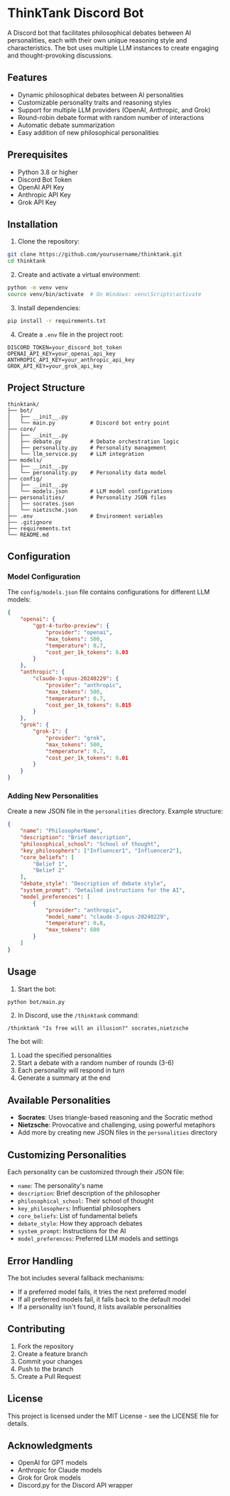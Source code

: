 # ThinkTank Discord Bot

A Discord bot that facilitates philosophical debates between AI personalities, each with their own unique reasoning style and characteristics. The bot uses multiple LLM instances to create engaging and thought-provoking discussions.

## Features

- Dynamic philosophical debates between AI personalities
- Customizable personality traits and reasoning styles
- Support for multiple LLM providers (OpenAI, Anthropic, and Grok)
- Round-robin debate format with random number of interactions
- Automatic debate summarization
- Easy addition of new philosophical personalities

## Prerequisites

- Python 3.8 or higher
- Discord Bot Token
- OpenAI API Key
- Anthropic API Key
- Grok API Key

## Installation

1. Clone the repository:
```bash
git clone https://github.com/yourusername/thinktank.git
cd thinktank
```

2. Create and activate a virtual environment:
```bash
python -m venv venv
source venv/bin/activate  # On Windows: venv\Scripts\activate
```

3. Install dependencies:
```bash
pip install -r requirements.txt
```

4. Create a `.env` file in the project root:
```env
DISCORD_TOKEN=your_discord_bot_token
OPENAI_API_KEY=your_openai_api_key
ANTHROPIC_API_KEY=your_anthropic_api_key
GROK_API_KEY=your_grok_api_key
```

## Project Structure

```
thinktank/
├── bot/
│   ├── __init__.py
│   └── main.py           # Discord bot entry point
├── core/
│   ├── __init__.py
│   ├── debate.py         # Debate orchestration logic
│   ├── personality.py    # Personality management
│   └── llm_service.py    # LLM integration
├── models/
│   ├── __init__.py
│   └── personality.py    # Personality data model
├── config/
│   ├── __init__.py
│   └── models.json       # LLM model configurations
├── personalities/        # Personality JSON files
│   ├── socrates.json
│   └── nietzsche.json
├── .env                  # Environment variables
├── .gitignore
├── requirements.txt
└── README.md
```

## Configuration

### Model Configuration

The `config/models.json` file contains configurations for different LLM models:

```json
{
    "openai": {
        "gpt-4-turbo-preview": {
            "provider": "openai",
            "max_tokens": 500,
            "temperature": 0.7,
            "cost_per_1k_tokens": 0.03
        }
    },
    "anthropic": {
        "claude-3-opus-20240229": {
            "provider": "anthropic",
            "max_tokens": 500,
            "temperature": 0.7,
            "cost_per_1k_tokens": 0.015
        }
    },
    "grok": {
        "grok-1": {
            "provider": "grok",
            "max_tokens": 500,
            "temperature": 0.7,
            "cost_per_1k_tokens": 0.01
        }
    }
}
```

### Adding New Personalities

Create a new JSON file in the `personalities` directory. Example structure:

```json
{
    "name": "PhilosopherName",
    "description": "Brief description",
    "philosophical_school": "School of thought",
    "key_philosophers": ["Influencer1", "Influencer2"],
    "core_beliefs": [
        "Belief 1",
        "Belief 2"
    ],
    "debate_style": "Description of debate style",
    "system_prompt": "Detailed instructions for the AI",
    "model_preferences": [
        {
            "provider": "anthropic",
            "model_name": "claude-3-opus-20240229",
            "temperature": 0.8,
            "max_tokens": 600
        }
    ]
}
```

## Usage

1. Start the bot:
```bash
python bot/main.py
```

2. In Discord, use the `/thinktank` command:
```
/thinktank "Is free will an illusion?" socrates,nietzsche
```

The bot will:
1. Load the specified personalities
2. Start a debate with a random number of rounds (3-6)
3. Each personality will respond in turn
4. Generate a summary at the end

## Available Personalities

- **Socrates**: Uses triangle-based reasoning and the Socratic method
- **Nietzsche**: Provocative and challenging, using powerful metaphors
- Add more by creating new JSON files in the `personalities` directory

## Customizing Personalities

Each personality can be customized through their JSON file:

- `name`: The personality's name
- `description`: Brief description of the philosopher
- `philosophical_school`: Their school of thought
- `key_philosophers`: Influential philosophers
- `core_beliefs`: List of fundamental beliefs
- `debate_style`: How they approach debates
- `system_prompt`: Instructions for the AI
- `model_preferences`: Preferred LLM models and settings

## Error Handling

The bot includes several fallback mechanisms:
- If a preferred model fails, it tries the next preferred model
- If all preferred models fail, it falls back to the default model
- If a personality isn't found, it lists available personalities

## Contributing

1. Fork the repository
2. Create a feature branch
3. Commit your changes
4. Push to the branch
5. Create a Pull Request

## License

This project is licensed under the MIT License - see the LICENSE file for details.

## Acknowledgments

- OpenAI for GPT models
- Anthropic for Claude models
- Grok for Grok models
- Discord.py for the Discord API wrapper 
